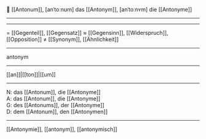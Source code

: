 👋 [[Antonum]], [anˈtoːnʊm]
das [[Antonym]], [anˈtoːnʏm]
die [[Antonyme]]

---


---
= [[Gegenteil]], [[Gegensatz]]
≈ [[Gegensinn]], [[Widerspruch]], [[Opposition]]
≠ [[Synonym]], [[Ähnlichkeit]]

---
antonym

---
[[an]]|[[ton]]|[[um]]

---
N: das [[Antonum]], die [[Antonyme]]  
A: das [[Antonum]], die [[Antonyme]]  
G: des [[Antonums]], der [[Antonyme]]  
D: dem [[Antonum]], den [[Antonymen]]  

---
[[Antonymie]], [[antonym]], [[antonymisch]]